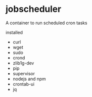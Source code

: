 # jobscheduler

A container to run scheduled cron tasks

installed

- curl
- wget
- sudo
- crond
- zlib1g-dev
- pip
- supervisor
- nodejs and npm
- crontab-ui
- jq
